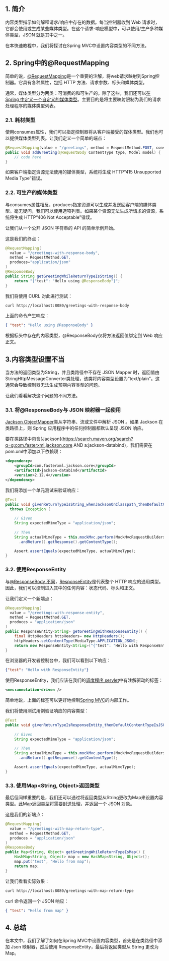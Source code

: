 ## 1. 简介

内容类型指示如何解释请求/响应中存在的数据。每当控制器收到 Web 请求时，它都会使用或生成某些媒体类型。在这个请求-响应模型中，可以使用/生产多种媒体类型，JSON 就是其中之一。

在本快速教程中，我们将探讨在Spring MVC中设置内容类型的不同方法。

## 2. Spring中的@RequestMapping

简单的说，[@RequestMapping](https://www.baeldung.com/spring-requestmapping)是一个重要的注解，将web请求映射到Spring控制器。它具有各种属性，包括 HTTP 方法、请求参数、标头和媒体类型。

通常，媒体类型分为两类：可消费的和可生产的。除了这些，我们还可以[在 Spring 中定义一个自定义的媒体类型](https://www.baeldung.com/spring-rest-custom-media-type)。主要目的是将主要映射限制为我们的请求处理程序的媒体类型列表。

### 2.1. 耗材类型

使用consumes属性，我们可以指定控制器将从客户端接受的媒体类型。我们也可以提供媒体类型列表。让我们定义一个简单的端点：

```java
@RequestMapping(value = "/greetings", method = RequestMethod.POST, consumes="application/json")
public void addGreeting(@RequestBody ContentType type, Model model) {
    // code here
}
```

如果客户端指定资源无法使用的媒体类型，系统将生成 HTTP“415 Unsupported Media Type”错误。

### 2.2. 可生产的媒体类型

与consumes属性相反，produces指定资源可以生成并发送回客户端的媒体类型。毫无疑问，我们可以使用选项列表。如果某个资源无法生成所请求的资源，系统将生成 HTTP“406 Not Acceptable”错误。

让我们从一个公开 JSON 字符串的 API 的简单示例开始。

这是我们的终点：

```java
@RequestMapping(
  value = "/greetings-with-response-body", 
  method = RequestMethod.GET, 
  produces="application/json"
) 
@ResponseBody
public String getGreetingWhileReturnTypeIsString() { 
    return "{"test": "Hello using @ResponseBody"}";
}
```

我们将使用 CURL 对此进行测试：

```bash
curl http://localhost:8080/greetings-with-response-body
```

上面的命令产生响应：

```json
{ "test": "Hello using @ResponseBody" }

```

根据标头中存在的内容类型，@ResponseBody仅将方法返回值绑定到 Web 响应正文。

## 3.内容类型设置不当

当方法的返回类型为String，并且类路径中不存在 JSON Mapper 时，返回值由StringHttpMessageConverter类处理，该类将内容类型设置为“text/plain”。这通常会导致控制器无法生成预期内容类型的问题。

让我们看看解决这个问题的不同方法。

### 3.1. 将@ResponseBody与 JSON 映射器一起使用

[Jackson ](https://www.baeldung.com/jackson)[ObjectMapper](https://www.baeldung.com/jackson-object-mapper-tutorial)类从字符串、流或文件中解析 JSON 。如果 Jackson 在类路径上，则 Spring 应用程序中的任何控制器都默认呈现 JSON 响应。

要在类路径中包含[Jackson](https://search.maven.org/search?q=g:com.fasterxml.jackson.core AND a:jackson-databind)，我们需要在pom.xml中添加以下依赖项：

```xml
<dependency>
    <groupId>com.fasterxml.jackson.core</groupId>
    <artifactId>jackson-databind</artifactId>
    <version>2.12.4</version>
</dependency>

```

我们将添加一个单元测试来验证响应：

```java
@Test
public void givenReturnTypeIsString_whenJacksonOnClasspath_thenDefaultContentTypeIsJSON() 
  throws Exception {
    
    // Given
    String expectedMimeType = "application/json";
    
    // Then
    String actualMimeType = this.mockMvc.perform(MockMvcRequestBuilders.get("/greetings-with-response-body", 1))
      .andReturn().getResponse().getContentType();

    Assert.assertEquals(expectedMimeType, actualMimeType);
}
```

### 3.2. 使用ResponseEntity

与[@ResponseBody 不同](https://www.baeldung.com/spring-request-response-body)，[ResponseEntity](https://www.baeldung.com/spring-response-entity)是代表整个 HTTP 响应的通用类型。因此，我们可以控制进入其中的任何内容：状态代码、标头和正文。

让我们定义一个新端点：

```java
@RequestMapping(
  value = "/greetings-with-response-entity",
  method = RequestMethod.GET, 
  produces = "application/json"
)
public ResponseEntity<String> getGreetingWithResponseEntity() {
    final HttpHeaders httpHeaders= new HttpHeaders();
    httpHeaders.setContentType(MediaType.APPLICATION_JSON);
    return new ResponseEntity<String>("{"test": "Hello with ResponseEntity"}", httpHeaders, HttpStatus.OK);
}
```

在浏览器的开发者控制台中，我们可以看到以下响应：

```json
{"test": "Hello with ResponseEntity"}
```

使用ResponseEntity，我们应该在我们的[调度程序 servlet](https://www.baeldung.com/spring-dispatcherservlet)中有注解驱动的标签：

```xml
<mvc:annotation-driven />
```

简单地说，上面的标签可以更好地控制[Spring MVC](https://www.baeldung.com/spring-mvc)的内部工作。

我们将使用测试用例验证响应的内容类型：

```java
@Test
public void givenReturnTypeIsResponseEntity_thenDefaultContentTypeIsJSON() throws Exception {
    
    // Given
    String expectedMimeType = "application/json";
    
    // Then
    String actualMimeType = this.mockMvc.perform(MockMvcRequestBuilders.get("/greetings-with-response-entity", 1))
      .andReturn().getResponse().getContentType();

    Assert.assertEquals(expectedMimeType, actualMimeType);
}

```

### 3.3. 使用Map<String, Object>返回类型

最后但同样重要的是，我们还可以通过将返回类型从String更改为Map来设置内容类型。此Map返回类型将需要封送处理，并返回一个 JSON 对象。

这是我们的新端点：

```java
@RequestMapping(
  value = "/greetings-with-map-return-type", 
  method = RequestMethod.GET, 
  produces = "application/json"
)
@ResponseBody
public Map<String, Object> getGreetingWhileReturnTypeIsMap() {
    HashMap<String, Object> map = new HashMap<String, Object>();
    map.put("test", "Hello from map");
    return map;
}
```

让我们看看实际效果：

```bash
curl http://localhost:8080/greetings-with-map-return-type
```

curl 命令返回一个 JSON 响应：

```json
{ "test": "Hello from map" }
```

## 4. 总结

在本文中，我们了解了如何在Spring MVC中设置内容类型，首先是在类路径中添加 Json 映射器，然后使用 ResponseEntity，最后将返回类型从 String 更改为 Map。